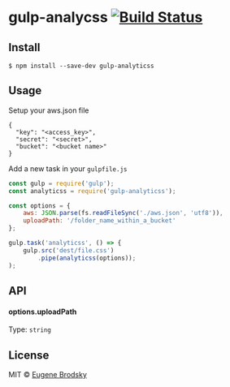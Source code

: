 # gulp-analycss [![Build Status](https://travis-ci.org/fupslot/gulp-analyticss.svg?branch=master)](https://travis-ci.org/fupslot/gulp-analyticss)



## Install

```
$ npm install --save-dev gulp-analyticss
```


## Usage

Setup your aws.json file
```jsons
{
  "key": "<access_key>",
  "secret": "<secret>",
  "bucket": "<bucket name>"
}
```

Add a new task in your `gulpfile.js`

```js
const gulp = require('gulp');
const analyticss = require('gulp-analyticss');

const options = {
	aws: JSON.parse(fs.readFileSync('./aws.json', 'utf8')),
	uploadPath: '/folder_name_within_a_bucket'
};

gulp.task('analyticss', () => {
	gulp.src('dest/file.css')
		.pipe(analyticss(options));
);
```


## API

#### options.uploadPath

Type: `string`<br>



## License

MIT © [Eugene Brodsky](https://github.com/fupslot)

